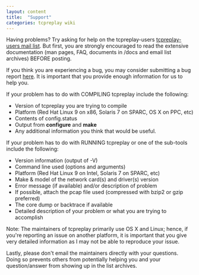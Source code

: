 ```yaml
---
layout: content
title:  "Support"
categories: tcpreplay wiki
---
```


Having problems? Try asking for help on the 
tcpreplay-users [tcpreplay-users mail list][maillist]. But first, you are strongly encouraged 
to read the extensive documentation (man
pages, FAQ, documents in /docs and email list archives) BEFORE posting.

If you think you are experiencing a bug, 
you may consider submitting a bug report [here][issues].
It is important that you provide enough information for us to help you.

If your problem has to do with COMPILING tcpreplay include the following:

* Version of tcpreplay you are trying to compile
* Platform (Red Hat Linux 9 on x86, Solaris 7 on SPARC, OS X on PPC, etc)
* Contents of config.status
* Output from **configure** and **make**
* Any additional information you think that would be useful.

If your problem has to do with RUNNING tcpreplay or one of the sub-tools include the following:

* Version information (output of -V)
* Command line used (options and arguments)
* Platform (Red Hat Linux 9 on Intel, Solaris 7 on SPARC, etc)
* Make & model of the network card(s) and driver(s) version
* Error message (if available) and/or description of problem
* If possible, attach the pcap file used (compressed with bzip2 or gzip preferred)
* The core dump or backtrace if available
* Detailed description of your problem or what you are trying to accomplish

Note: The maintainers of tcpreplay primarily use OS X and Linux; hence, if you're reporting
an issue on another platform, it is important that you give very detailed
information as I may not be able to reproduce your issue.

Lastly, please don't email the maintainers directly with your questions.  Doing so
prevents others from potentially helping you and your question/answer from
showing up in the list archives.

[maillist]: maillist.html
[issues]:   https://github.com/appneta/tcpreplay/issues